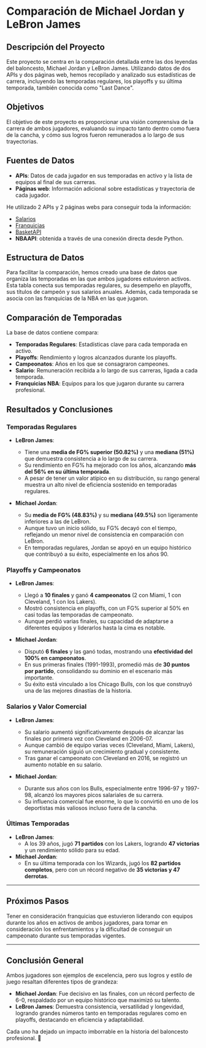 # Comparación de Michael Jordan y LeBron James

## Descripción del Proyecto
Este proyecto se centra en la comparación detallada entre las dos leyendas del baloncesto, Michael Jordan y LeBron James. Utilizando datos de dos APIs y dos páginas web, hemos recopilado y analizado sus estadísticas de carrera, incluyendo las temporadas regulares, los playoffs y su última temporada, también conocida como "Last Dance".

## Objetivos
El objetivo de este proyecto es proporcionar una visión comprensiva de la carrera de ambos jugadores, evaluando su impacto tanto dentro como fuera de la cancha, y cómo sus logros fueron remunerados a lo largo de sus trayectorias.

## Fuentes de Datos
- **APIs**: Datos de cada jugador en sus temporadas en activo y la lista de equipos al final de sus carreras.
- **Páginas web**: Información adicional sobre estadísticas y trayectoria de cada jugador.

He utilizado 2 APIs y 2 páginas webs para conseguir toda la información:
- [Salarios](https://hoopshype.com/player/michael-jordan/salary/)
- [Franquicias](https://www.basketball-reference.com/teams/)
- [BasketAPI](https://rapidapi.com/fluis.lacasse/api/basketapi1)
- **NBAAPI**: obtenida a través de una conexión directa desde Python.

## Estructura de Datos
Para facilitar la comparación, hemos creado una base de datos que organiza las temporadas en las que ambos jugadores estuvieron activos. Esta tabla conecta sus temporadas regulares, su desempeño en playoffs, sus títulos de campeón y sus salarios anuales. Además, cada temporada se asocia con las franquicias de la NBA en las que jugaron.

## Comparación de Temporadas
La base de datos contiene compara:

- **Temporadas Regulares**: Estadísticas clave para cada temporada en activo.
- **Playoffs**: Rendimiento y logros alcanzados durante los playoffs.
- **Campeonatos**: Años en los que se consagraron campeones.
- **Salario**: Remuneración recibida a lo largo de sus carreras, ligada a cada temporada.
- **Franquicias NBA**: Equipos para los que jugaron durante su carrera profesional.

## Resultados y Conclusiones

### Temporadas Regulares
- **LeBron James**:
  - Tiene una **media de FG% superior (50.82%)** y una **mediana (51%)** que demuestra consistencia a lo largo de su carrera.
  - Su rendimiento en FG% ha mejorado con los años, alcanzando **más del 56% en su última temporada**.
  - A pesar de tener un valor atípico en su distribución, su rango general muestra un alto nivel de eficiencia sostenido en temporadas regulares.

- **Michael Jordan**:
  - Su **media de FG% (48.83%)** y su **mediana (49.5%)** son ligeramente inferiores a las de LeBron.
  - Aunque tuvo un inicio sólido, su FG% decayó con el tiempo, reflejando un menor nivel de consistencia en comparación con LeBron.
  - En temporadas regulares, Jordan se apoyó en un equipo histórico que contribuyó a su éxito, especialmente en los años 90.

### Playoffs y Campeonatos
- **LeBron James**:
  - Llegó a **10 finales** y ganó **4 campeonatos** (2 con Miami, 1 con Cleveland, 1 con los Lakers).
  - Mostró consistencia en playoffs, con un FG% superior al 50% en casi todas las temporadas de campeonato.
  - Aunque perdió varias finales, su capacidad de adaptarse a diferentes equipos y liderarlos hasta la cima es notable.

- **Michael Jordan**:
  - Disputó **6 finales** y las ganó todas, mostrando una **efectividad del 100% en campeonatos**.
  - En sus primeras finales (1991-1993), promedió más de **30 puntos por partido**, consolidando su dominio en el escenario más importante.
  - Su éxito está vinculado a los Chicago Bulls, con los que construyó una de las mejores dinastías de la historia.

### Salarios y Valor Comercial
- **LeBron James**:
  - Su salario aumentó significativamente después de alcanzar las finales por primera vez con Cleveland en 2006-07.
  - Aunque cambió de equipo varias veces (Cleveland, Miami, Lakers), su remuneración siguió un crecimiento gradual y consistente.
  - Tras ganar el campeonato con Cleveland en 2016, se registró un aumento notable en su salario.

- **Michael Jordan**:
  - Durante sus años con los Bulls, especialmente entre 1996-97 y 1997-98, alcanzó los mayores picos salariales de su carrera.
  - Su influencia comercial fue enorme, lo que lo convirtió en uno de los deportistas más valiosos incluso fuera de la cancha.

### Últimas Temporadas
- **LeBron James**:
  - A los 39 años, jugó **71 partidos** con los Lakers, logrando **47 victorias** y un rendimiento sólido para su edad.
- **Michael Jordan**:
  - En su última temporada con los Wizards, jugó los **82 partidos completos**, pero con un récord negativo de **35 victorias y 47 derrotas**.

---

## Próximos Pasos
Tener en consideración franquicias que estuvieron liderando con equipos durante los años en activos de ambos jugadores, para tomar en consideración los enfrentamientos y la dificultad de conseguir un campeonato durante sus temporadas vigentes.

---

## Conclusión General
Ambos jugadores son ejemplos de excelencia, pero sus logros y estilo de juego resaltan diferentes tipos de grandeza:
- **Michael Jordan**: Fue decisivo en las finales, con un récord perfecto de 6-0, respaldado por un equipo histórico que maximizó su talento.
- **LeBron James**: Demuestra consistencia, versatilidad y longevidad, logrando grandes números tanto en temporadas regulares como en playoffs, destacando en eficiencia y adaptabilidad.

Cada uno ha dejado un impacto imborrable en la historia del baloncesto profesional. 🏀
